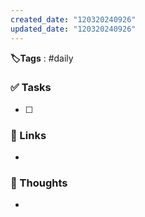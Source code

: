 ```yaml
---
created_date: "120320240926"
updated_date: "120320240926"
---
```

**🏷️Tags** : #daily 
### ✅ Tasks
- [ ]  
### 🔗 Links
- 
### 🧠 Thoughts
- 